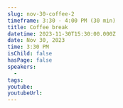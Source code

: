 ```yaml
---
slug: nov-30-coffee-2
timeframe: 3:30 - 4:00 PM (30 min)
title: Coffee break
datetime: 2023-11-30T15:30:00.000Z
date: Nov 30, 2023
time: 3:30 PM
isChild: false
hasPage: false
speakers:
  -
tags:
youtube:
youtubeUrl:
---
```


